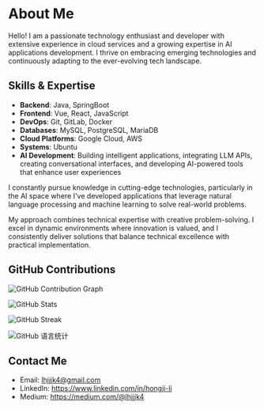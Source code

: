 # About Me

Hello! I am a passionate technology enthusiast and developer with extensive experience in cloud services and a growing expertise in AI applications development. I thrive on embracing emerging technologies and continuously adapting to the ever-evolving tech landscape.

## Skills & Expertise

- **Backend**: Java, SpringBoot
- **Frontend**: Vue, React, JavaScript
- **DevOps**: Git, GitLab, Docker
- **Databases**: MySQL, PostgreSQL, MariaDB
- **Cloud Platforms**: Google Cloud, AWS
- **Systems**: Ubuntu
- **AI Development**: Building intelligent applications, integrating LLM APIs, creating conversational interfaces, and developing AI-powered tools that enhance user experiences

I constantly pursue knowledge in cutting-edge technologies, particularly in the AI space where I've developed applications that leverage natural language processing and machine learning to solve real-world problems.

My approach combines technical expertise with creative problem-solving. I excel in dynamic environments where innovation is valued, and I consistently deliver solutions that balance technical excellence with practical implementation.

## GitHub Contributions

![GitHub Contribution Graph](https://github-readme-stats.vercel.app/api?username=KeithHello&show_icons=true&theme=radical)

![GitHub Stats](https://github-readme-stats.vercel.app/api?username=KeithHello&show_icons=true&theme=radical)

![GitHub Streak](https://streak-stats.demolab.com/?user=KeithHello&theme=dark)

![GitHub 语言统计](https://github-readme-stats.vercel.app/api/top-langs/?username=KeithHello&layout=compact&theme=radical)

## Contact Me

- Email: lhjjjk4@gmail.com
- LinkedIn: https://www.linkedin.com/in/hongji-li
- Medium: https://medium.com/@lhjjjk4

<!---
KeithHello/KeithHello is a ✨ special ✨ repository because its `README.md` (this file) appears on your GitHub profile.
You can click the Preview link to take a look at your changes.
--->
